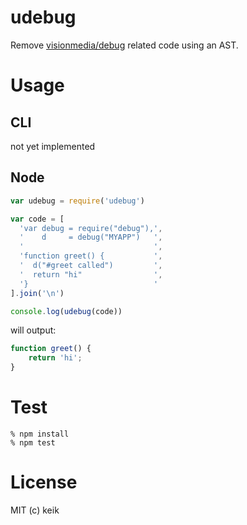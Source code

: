 # udebug

Remove [visionmedia/debug](https://github.com/visionmedia/debug) related code using an AST.


# Usage

## CLI

not yet implemented


## Node

```js
var udebug = require('udebug')

var code = [
  'var debug = require("debug"),',
  '    d     = debug("MYAPP")   ',
  '                             ',
  'function greet() {           ',
  '  d("#greet called")         ',
  '  return "hi"                ',
  '}                            '
].join('\n')

console.log(udebug(code))
```

will output:

```js
function greet() {
    return 'hi';
}
```


# Test

```
% npm install
% npm test
```


# License

MIT (c) keik

